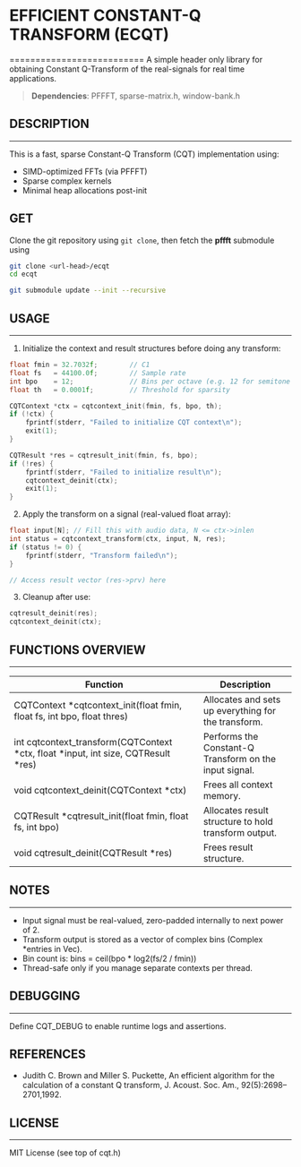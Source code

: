# EFFICIENT CONSTANT-Q TRANSFORM (ECQT)
==========================
A simple header only library for obtaining Constant Q-Transform of the real-signals for real time applications.

> **Dependencies**: PFFFT, sparse-matrix.h, window-bank.h

## DESCRIPTION
-----------
This is a fast, sparse Constant-Q Transform (CQT) implementation using:
- SIMD-optimized FFTs (via PFFFT)
- Sparse complex kernels
- Minimal heap allocations post-init

## GET
Clone the git repository using `git clone`, then fetch the **pffft** submodule using

``` bash
git clone <url-head>/ecqt
cd ecqt

git submodule update --init --recursive
```

## USAGE
-----

1. Initialize the context and result structures before doing any transform:

``` c
float fmin = 32.7032f;        // C1
float fs   = 44100.0f;        // Sample rate
int bpo    = 12;              // Bins per octave (e.g. 12 for semitone resolution)
float th   = 0.0001f;         // Threshold for sparsity

CQTContext *ctx = cqtcontext_init(fmin, fs, bpo, th);
if (!ctx) {
    fprintf(stderr, "Failed to initialize CQT context\n");
    exit(1);
}

CQTResult *res = cqtresult_init(fmin, fs, bpo);
if (!res) {
    fprintf(stderr, "Failed to initialize result\n");
    cqtcontext_deinit(ctx);
    exit(1);
}
```

2. Apply the transform on a signal (real-valued float array):

``` c
float input[N]; // Fill this with audio data, N <= ctx->inlen
int status = cqtcontext_transform(ctx, input, N, res);
if (status != 0) {
    fprintf(stderr, "Transform failed\n");
}

// Access result vector (res->prv) here
```

3. Cleanup after use:

``` c
cqtresult_deinit(res);
cqtcontext_deinit(ctx);
```

## FUNCTIONS OVERVIEW
------------------
| Function                                                                             | Description                                            |
|--------------------------------------------------------------------------------------|--------------------------------------------------------|
| CQTContext \*cqtcontext_init(float fmin, float fs, int bpo, float thres)             | Allocates and sets up everything for the transform.    |
| int cqtcontext_transform(CQTContext \*ctx, float \*input, int size, CQTResult \*res) | Performs the Constant-Q Transform on the input signal. |
| void cqtcontext_deinit(CQTContext \*ctx)                                             | Frees all context memory.                              |
| CQTResult \*cqtresult_init(float fmin, float fs, int bpo)                            | Allocates result structure to hold transform output.   |
| void cqtresult_deinit(CQTResult \*res)                                               | Frees result structure.                                |

## NOTES
-----
- Input signal must be real-valued, zero-padded internally to next power of 2.
- Transform output is stored as a vector of complex bins (Complex *entries in Vec).
- Bin count is: bins = ceil(bpo * log2(fs/2 / fmin))
- Thread-safe only if you manage separate contexts per thread.

## DEBUGGING
---------
Define CQT_DEBUG to enable runtime logs and assertions.

## REFERENCES
 - Judith C. Brown and Miller S. Puckette, An efficient algorithm for the calculation of a constant Q transform, J. Acoust. Soc. Am., 92(5):2698–2701,1992.

## LICENSE
-------
MIT License (see top of cqt.h)
